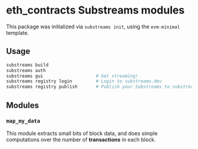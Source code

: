 # eth_contracts Substreams modules

This package was initialized via `substreams init`, using the `evm-minimal` template.

## Usage

```bash
substreams build
substreams auth
substreams gui       			  # Get streaming!
substreams registry login         # Login to substreams.dev
substreams registry publish       # Publish your Substreams to substreams.dev
```

## Modules

### `map_my_data`

This module extracts small bits of block data, and does simple computations over the 
number of **transactions** in each block.
